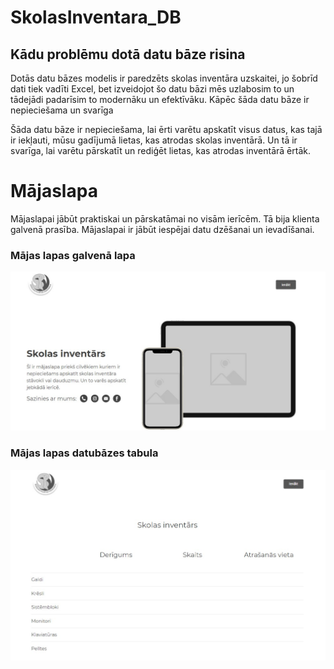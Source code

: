 # SkolasInventara_DB

## Kādu problēmu dotā datu bāze risina

Dotās datu bāzes modelis ir paredzēts skolas inventāra uzskaitei, jo šobrīd dati tiek vadīti Excel, bet izveidojot šo datu bāzi mēs uzlabosim to un tādejādi padarīsim to modernāku un efektīvāku.
Kāpēc šāda datu bāze ir nepieciešama un svarīga
 
Šāda datu bāze ir nepieciešama, lai ērti varētu apskatīt visus datus, kas tajā ir iekļauti, mūsu gadījumā lietas, kas atrodas skolas inventārā. Un tā ir svarīga, lai varētu pārskatīt un rediģēt lietas, kas atrodas inventārā ērtāk.

# Mājaslapa
Mājaslapai jābūt praktiskai un pārskatāmai no visām ierīcēm. Tā bija klienta galvenā prasība. Mājaslapai ir jābūt iespējai datu dzēšanai un ievadīšanai.
### Mājas lapas galvenā lapa
![Mājas lapas galvenā lapa](https://github.com/Dainis19/SkolasInventara_DB/blob/master/Prototips/M%C4%81jas%20lapas%20Main%20paga.jpg) 
### Mājas lapas datubāzes tabula
![Mājas lapas datubāzes tabula](https://github.com/Dainis19/SkolasInventara_DB/blob/master/Prototips/Tabula_DB.jpg)
